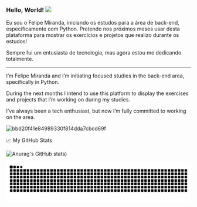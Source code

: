 ### Hello, World! <img src="https://media.giphy.com/media/hvRJCLFzcasrR4ia7z/giphy.gif" width="25px">

Eu sou o Felipe Miranda, iniciando os estudos para a área de back-end, especificamente com Python. Pretendo nos próximos meses usar desta plataforma para mostrar os exercícios e projetos que realizo durante os estudos!

Sempre fui um entusiasta de tecnologia, mas agora estou me dedicando totalmente.
______________________________________________________________________________________________________________________________________

I’m Felipe Miranda and I’m initiating focused studies in the back-end area, specifically in Python.

During the next months I intend to use this platform to display the exercises and projects that I’m working on during my studies.

I’ve always been a tech enthusiast, but now I’m fully committed to working on the area.



![bbd20f41e84989330f814dda7cbcd69f](https://user-images.githubusercontent.com/83371609/120896505-3b287300-c5f8-11eb-96d0-7872b1e70fd8.gif)










📈 My GitHub Stats

![Anurag's GitHub stats](https://github-readme-stats.vercel.app/api?username=SirFelipeMiranda&show_icons=true&theme=blueberry))




![Snake animation](https://github.com/SirFelipeMiranda/SirFelipeMiranda/blob/output/github-contribution-grid-snake.svg)
<!--
**SirFelipeMiranda/SirFelipeMiranda** is a ✨ _special_ ✨ repository because its `README.md` (this file) appears on your GitHub profile.

Here are some ideas to get you started:

- 🔭 I’m currently working on ...
- 🌱 I’m currently learning ...
- 👯 I’m looking to collaborate on ...
- 🤔 I’m looking for help with ...
- 💬 Ask me about ...
- 📫 How to reach me: ...
- 😄 Pronouns: ...
- ⚡ Fun fact: ...
-->
